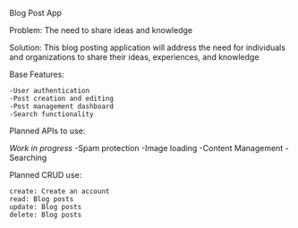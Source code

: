 Blog Post App


Problem: The need to share ideas and knowledge

Solution: This blog posting application will address the need for individuals and organizations to share their ideas, experiences, and knowledge


Base Features:

	-User authentication
	-Post creation and editing 
	-Post management dashboard
	-Search functionality


Planned APIs to use:

 *Work in progress*
    -Spam protection
    -Image loading 
    -Content Management
    -Searching
    

Planned CRUD use:

    create: Create an account
    read: Blog posts
    update: Blog posts 
    delete: Blog posts
